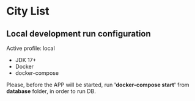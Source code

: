# City List

## Local development run configuration
Active profile: local
* JDK 17+
* Docker
* docker-compose

Please, before the APP will be started, run **'docker-compose start'** from **database** folder, in order to run DB.